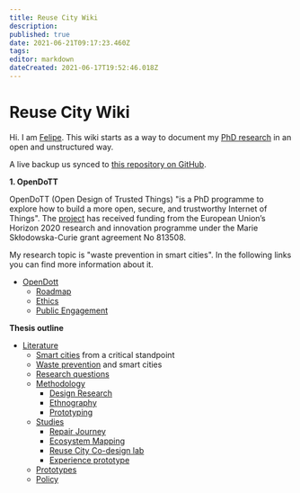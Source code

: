 ```yaml
---
title: Reuse City Wiki
description: 
published: true
date: 2021-06-21T09:17:23.460Z
tags: 
editor: markdown
dateCreated: 2021-06-17T19:52:46.018Z
---
```


# Reuse City Wiki

Hi. I am [Felipe](https://is.efeefe.me). This wiki starts as a way to document my [PhD research](/opendott) in an open and unstructured way.

A live backup us synced to [this repository on GitHub](https://github.com/reuse-city/wiki/).

**1. OpenDoTT**

OpenDoTT (Open Design of Trusted Things) "is a PhD programme to explore how to build a more open, secure, and trustworthy Internet of Things". The [project](https://opendott.org) has received funding from the European Union’s Horizon 2020 research and innovation programme under the Marie Skłodowska-Curie grant agreement No 813508.

My research topic is "waste prevention in smart cities". In the following links you can find more information about it.

- [OpenDott](/opendott)
	- [Roadmap](/opendott/roadmap)
  - [Ethics](/opendott/ethics)
  - [Public Engagement](/opendott/public-engagement)

**Thesis outline**

- [Literature](/opendott/literature)
  	- [Smart cities](/opendott/literature/smart-cities) from a critical standpoint
    - [Waste prevention](/opendott/literature/waste-prevention) and smart cities
  - [Research questions](/opendott/research-questions)
  - [Methodology](/opendott/methodology)
  	- [Design Research](/opendott/methodology/design-research)
    - [Ethnography](/opendott/methodology/ethnography)
    - [Prototyping](/opendott/methodology/prototyping)
  - [Studies](/opendott/studies)
  	- [Repair Journey](/opendott/studies/repair-journey)
    - [Ecosystem Mapping](/opendott/studies/ecosystem-mapping)
    - [Reuse City Co-design lab](/opendott/studies/reuse-city-lab)
    - [Experience prototype](/opendott/studies/experience-prototype)
  - [Prototypes](/opendott/prototypes)
  - [Policy](policy)
 
